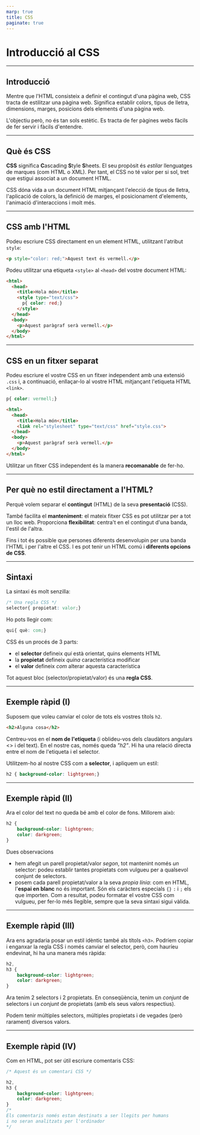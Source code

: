 ```yaml
---
marp: true
title: CSS
paginate: true
---
```


# Introducció al CSS

---

## Introducció

Mentre que l'HTML consisteix a definir el contingut d'una pàgina web, CSS tracta de estilitzar una pàgina web. Significa establir colors, tipus de lletra, dimensions, marges, posicions dels elements d'una pàgina web.

L'objectiu però, no és tan sols estètic. Es tracta de fer pàgines webs fàcils de fer servir i fàcils d'entendre.

---

## Què és CSS

**CSS** significa **C**ascading **S**tyle **S**heets. El seu propòsit és _estilar_ llenguatges de marques (com HTML o XML). Per tant, el CSS no té valor per si sol, tret que estigui associat a un document HTML.

CSS dóna vida a un document HTML mitjançant l'elecció de tipus de lletra, l'aplicació de colors, la definició de marges, el posicionament d'elements, l'animació d'interaccions i molt més.

---

## CSS amb l'HTML

Podeu escriure CSS directament en un element HTML, utilitzant l'atribut `style`:

```html
<p style="color: red;">Aquest text és vermell.</p>
```

Podeu utilitzar una etiqueta `<style>` al `<head>` del vostre document HTML:

```html
<html>
  <head>
    <title>Hola món</title>
    <style type="text/css">
      p{ color: red;}
    </style>
  </head>
  <body>
    <p>Aquest paràgraf serà vermell.</p>
  </body>
</html>
```

---

## CSS en un fitxer separat

Podeu escriure el vostre CSS en un fitxer independent amb una extensió `.css` i, a continuació, enllaçar-lo al vostre HTML mitjançant l'etiqueta HTML `<link>`.

```css
p{ color: vermell;}
```

```html
<html>
  <head>
    <title>Hola món</title>
    <link rel="stylesheet" type="text/css" href="style.css">
  </head>
  <body>
    <p>Aquest paràgraf serà vermell.</p>
  </body>
</html>
```

Utilitzar un fitxer CSS independent és la manera **recomanable** de fer-ho.

---

## Per què no estil directament a l'HTML?

Perquè volem separar el **contingut** (HTML) de la seva **presentació** (CSS).

També facilita el **manteniment**: el mateix fitxer CSS es pot utilitzar per a tot un lloc web. Proporciona **flexibilitat**: centra't en el contingut d'una banda, l'estil de l'altra.

Fins i tot és possible que persones diferents desenvolupin per una banda l'HTML i per l'altre el CSS. I es pot tenir un HTML comú i **diferents opcions de CSS**.

---

## Sintaxi

La sintaxi és molt senzilla:

```css
/* Una regla CSS */
selector{ propietat: valor;}
```

Ho pots llegir com:

```css
qui{ què: com;}
```

CSS és un procés de 3 parts:

* el **selector** defineix _qui_ està orientat, quins elements HTML
* la **propietat** defineix _quina_ característica modificar
* el **valor** defineix _com_ alterar aquesta característica

Tot aquest bloc (selector/propietat/valor) és una **regla CSS**.

---

## Exemple ràpid (I)

Suposem que voleu canviar el color de tots els vostres títols `h2`.

```html
<h2>Alguna cosa</h2>
```

Centreu-vos en el **nom de l'etiqueta** (i oblideu-vos dels claudàtors angulars <> i del text). En el nostre cas, només queda _"h2"_. Hi ha una relació directa entre el nom de l'etiqueta i el selector.

Utilitzem-ho al nostre CSS com a **selector**, i apliquem un estil:

```css
h2 { background-color: lightgreen;}
```

---

## Exemple ràpid (II)

Ara el color del text no queda bé amb el color de fons. Millorem això:

```css
h2 { 
    background-color: lightgreen;
    color: darkgreen;
}
```

Dues observacions

* hem afegit un parell propietat/valor _segon_, tot mantenint només _un_ selector: podeu establir tantes propietats com vulgueu per a qualsevol conjunt de selectors.
* posem cada parell propietat/valor a la seva _propia línia_: com en HTML, l'**espai en blanc** no és important. Són els caràcters especials `{}` `:` i `;` els que importen. Com a resultat, podeu formatar el vostre CSS com vulgueu, per fer-lo més llegible, sempre que la seva sintaxi sigui vàlida.

---

## Exemple ràpid (III)

Ara ens agradaria posar un estil idèntic també als títols `<h3>`. Podríem copiar i enganxar la regla CSS i només canviar el selector, però, com hauríeu endevinat, hi ha una manera més ràpida:

```css
h2,
h3 { 
    background-color: lightgreen;
    color: darkgreen;
}
```

Ara tenim 2 selectors i 2 propietats. En conseqüència, tenim un _conjunt_ de selectors i un _conjunt_ de propietats (amb els seus valors respectius).

Podem tenir múltiples selectors, múltiples propietats i de vegades (però rarament) diversos valors.

---

## Exemple ràpid (IV)

Com en HTML, pot ser útil escriure comentaris CSS:

```css
/* Aquest és un comentari CSS */

h2,
h3 { 
    background-color: lightgreen;
    color: darkgreen;
}
/*
Els comentaris només estan destinats a ser llegits per humans
i no seran analitzats per l'ordinador
*/
```
